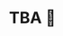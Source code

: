 ---
title: TBA 🍿
description: PragVue 2024
img: https://pragvue.com/
alt: September 17, 2024
createdAt: 2024-09-17T22:50:54.724Z
---